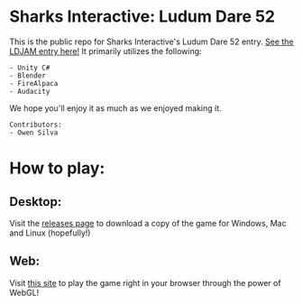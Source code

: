 # Sharks Interactive: Ludum Dare 52  
This is the public repo for Sharks Interactive's Ludum Dare 52 entry. [See the LDJAM entry here!](https://ldjam.com/events/ludum-dare/52/$313732)
It primarily utilizes the following:
```
- Unity C#
- Blender
- FireAlpaca
- Audacity
```
We hope you'll enjoy it as much as we enjoyed making it.  
```
Contributors:  
- Owen Silva
```

# How to play:

## Desktop:
Visit the [releases page](https://github.com/Sharks-Interactive/Ludum-Dare-52/releases) to download a copy of the game for Windows, Mac and Linux (hopefully!)  

## Web:
Visit [this site](https://sharks-interactive.github.io/Ludum-Dare-52/) to play the game right in your browser through the power of WebGL!  

